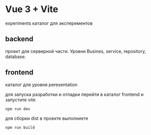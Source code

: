 # Vue 3 + Vite
experiments каталог для эксперементов

## backend

проект для серверной части. Уровни Busines, service, repository, database.

## frontend 

каталог для уровня peresentation

для запуска разработки и отладки перейти в каталог frontend и запустите vite
```
npm run dev
```
для сборки dist в проекте выполниете 
```
npm run build
```